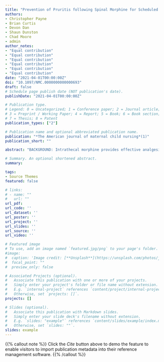 ```yaml
---
title: "Prevention of Pruritis following Spinal Morphine for Scheduled Cesarean Birth."
authors:
- Christopher Payne
- Brian Curtis
- Devon Dan
- Shaun Dunston
- Chad Moore
- admin
author_notes:
- "Equal contribution"
- "Equal contribution"
- "Equal contribution"
- "Equal contribution"
- "Equal contribution"
- "Equal contribution"
date: "2021-04-01T00:00:00Z"
doi: "10.1097/NMC.0000000000000693"
draft: false
# Schedule page publish date (NOT publication's date).
publishDate: "2021-04-01T00:00:00Z"

# Publication type.
# Legend: 0 = Uncategorized; 1 = Conference paper; 2 = Journal article;
# 3 = Preprint / Working Paper; 4 = Report; 5 = Book; 6 = Book section;
# 7 = Thesis; 8 = Patent
publication_types: ["2"]

# Publication name and optional abbreviated publication name.
publication: "*The American journal of maternal child nursing*(1)"
publication_short: ""

abstract: "BACKGROUND: Intrathecal morphine provides effective analgesia after cesarean birth, yet up to 90% of women who receive it experience excessive itching, an  undesirable dose-dependent effect. Pruritis may increase nursing workload, delay  breastfeeding, and decrease patient satisfaction. When 0.1 mg spinal morphine is  given, pruritis is markedly reduced while analgesia is preserved. PURPOSE: The  purpose of this project was to determine possible causes and solutions for  pruritus after cesarean birth. METHODS: Anesthesia providers were educated and  encouraged to limit spinal morphine to 0.1 mg as a strategy to prevent pruritus.  In a repeated measures design, the rate of treatment-required pruritus and opioid  consumption were measured 24 hours after surgery. The project included an  evaluation of 30 medical records before and 30 medical records after the project  intervention. RESULTS: Preintervention rate of treatment-required pruritis was  37%, all received spinal morphine ≥ 1.5 mg. Postintervention rate of  treatment-required pruritis was 13% and 57% after spinal morphine 0.1 mg and 0.2  mg, respectively. Opioid consumption was similar between groups. CLINICAL  IMPLICATIONS: Mother-baby nurses can have an impact on the practice of anesthesia  providers by advocating for evidence-based dosing of intrathecal morphine to  reduce the incidence of pruritis while maintaining effective analgesia for women  after cesarean birth."

# Summary. An optional shortened abstract.
summary: 

tags:
- Source Themes
featured: false

# links:
# - name: ""
#   url: ""
url_pdf: 
url_code: ''
url_dataset: ''
url_poster: ''
url_project: ''
url_slides: ''
url_source: ''
url_video: ''

# Featured image
# To use, add an image named `featured.jpg/png` to your page's folder. 
#image:
#  caption: 'Image credit: [**Unsplash**](https://unsplash.com/photos/jdD8gXaTZsc)'
#  focal_point: ""
#  preview_only: false

# Associated Projects (optional).
#   Associate this publication with one or more of your projects.
#   Simply enter your project's folder or file name without extension.
#   E.g. `internal-project` references `content/project/internal-project/index.md`.
#   Otherwise, set `projects: []`.
projects: []

# Slides (optional).
#   Associate this publication with Markdown slides.
#   Simply enter your slide deck's filename without extension.
#   E.g. `slides: "example"` references `content/slides/example/index.md`.
#   Otherwise, set `slides: ""`.
slides: example
---
```


{{% callout note %}}
Click the *Cite* button above to demo the feature to enable visitors to import publication metadata into their reference management software.
{{% /callout %}}


